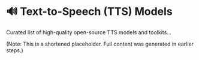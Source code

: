 # 🔊 Text-to-Speech (TTS) Models

Curated list of high-quality open-source TTS models and toolkits...

(Note: This is a shortened placeholder. Full content was generated in earlier steps.)